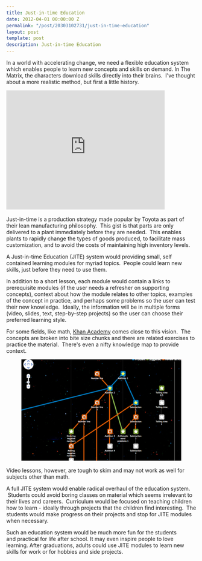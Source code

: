 ```yaml
---
title: Just-in-time Education
date: 2012-04-01 00:00:00 Z
permalink: "/post/20303102731/just-in-time-education"
layout: post
template: post
description: Just-in-time Education
---
```


<p>In a world with accelerating change, we need a flexible education system which enables people to learn new concepts and skills on demand. In The Matrix, the&nbsp;characters&nbsp;download skills directly into their brains. &nbsp;I've thought about a more realistic method, but first a little history.</p>
<p><iframe frameborder="0" height="315" src="http://www.youtube.com/embed/6vMO3XmNXe4" width="420"></iframe></p>
<p>Just-in-time is a production strategy made popular by Toyota as part of their lean manufacturing&nbsp;philosophy. &nbsp;This gist is that parts are only delivered to a plant immediately before they are needed. &nbsp;This enables plants to rapidly change the types of goods produced, to facilitate mass customization, and to avoid the costs of maintaining high inventory levels.</p>
<p>A Just-in-time Education (JITE) system would providing small, self contained learning modules for myriad topics. &nbsp;People could learn new skills, just before they need to use them.</p>
<p>In addition to a short lesson, each module would contain a links to prerequisite modules (if the user needs a refresher on supporting concepts), context about how the module relates to other topics, examples of the concept in practice, and perhaps some problems so the user can test their new knowledge. &nbsp;Ideally, the information will be in multiple forms (video, slides, text, step-by-step projects) so the user can choose their preferred learning style.</p>
<p>For some fields, like math,&nbsp;<a href="http://www.khanacademy.org/">Khan Academy</a>&nbsp;comes close to this vision. &nbsp;The concepts are broken into bite size chunks and there are related exercises to practice the material. &nbsp;There's even a nifty knowledge map to provide context.<figure class="tmblr-full" data-orig-height="316" data-orig-width="500"><img src="/images/1f6935e72c667fca32691cc7a018b56e5327de3a867336f5fd76435c767c4e40.png" data-orig-height="316" data-orig-width="500"></figure></p>
<p>Video lessons, however, are tough to skim and may not work as well for subjects other than math.</p>
<p>A full JITE system would enable radical overhaul of the education system. &nbsp;Students could avoid boring classes on material which seems irrelevant to their lives and careers. &nbsp;Curriculum&nbsp;would be focused on teaching children how to learn - ideally through projects that the children find interesting. &nbsp;The students would make progress on their projects and stop for JITE modules when necessary.</p>
<p>Such an education system would be much more fun for the students and&nbsp;practical&nbsp;for life after school. It may even inspire people to love learning. After graduations, adults could use JITE modules to learn new skills for work or for hobbies and side projects.</p>